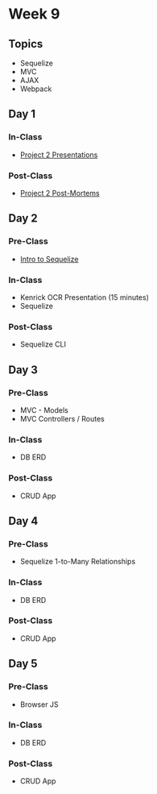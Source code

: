 # Week 9

## Topics

* Sequelize
* MVC
* AJAX
* Webpack

## Day 1

### In-Class

* [Project 2 Presentations](../../course-logistics/course-methodology.md#project-presentations)

### Post-Class

* [Project 2 Post-Mortems](../../projects/project-2-server-side-app.md#project-timeline)

## Day 2

### Pre-Class

* [Intro to Sequelize](../../4-back-end-structure/4.1-sequelize/4.1.1-intro-to-sequelize.md)

### In-Class

* Kenrick OCR Presentation \(15 minutes\)
* Sequelize

### Post-Class

* Sequelize CLI

## Day 3

### Pre-Class

* MVC - Models
* MVC Controllers / Routes

### In-Class

* DB ERD

### Post-Class

* CRUD App

## Day 4

### Pre-Class

* Sequelize 1-to-Many Relationships

### In-Class

* DB ERD

### Post-Class

* CRUD App

## Day 5

### Pre-Class

* Browser JS

### In-Class

* DB ERD

### Post-Class

* CRUD App

